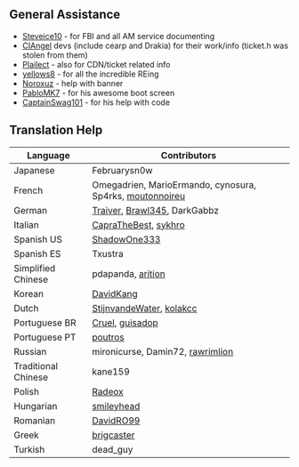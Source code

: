## General Assistance

- [Steveice10](https://github.com/Steveice10) - for FBI and all AM service documenting
- [CIAngel](https://github.com/llakssz/CIAngel) devs (include cearp and Drakia) for their work/info (ticket.h was stolen from them)
- [Plailect](https://github.com/Plailect/) - also for CDN/ticket related info
- [yellows8](https://github.com/yellows8) - for all the incredible REing
- [Noroxuz](https://github.com/Noroxuz) - help with banner
- [PabloMK7](https://github.com/mariohacksandglitch) - for his awesome boot screen
- [CaptainSwag101](https://notabug.org/CaptainSwag101) - for his help with code

## Translation Help

Language | Contributors
--- | ---
Japanese | Februarysn0w
French | Omegadrien, MarioErmando, cynosura, Sp4rks, [moutonnoireu](https://github.com/moutonnoireu)
German | [Traiver](https://github.com/Traiver), [Brawl345](https://github.com/Brawl345), DarkGabbz
Italian | [CapraTheBest](https://github.com/CapraTheBest), [sykhro](https://github.com/sykhro)
Spanish US | [ShadowOne333](https://github.com/ShadowOne333)
Spanish ES | Txustra
Simplified Chinese | pdapanda, [arition](https://github.com/arition)
Korean | [DavidKang](https://github.com/mcloverkorea)
Dutch | [StijnvandeWater](https://github.com/StijnvandeWater), [kolakcc](https://github.com/kolakcc)
Portuguese BR | [Cruel](https://github.com/Cruel), [guisadop](https://github.com/guisadop)
Portuguese PT | [poutros](https://github.com/poutros)
Russian | mironicurse, Damin72, [rawrimlion](https://github.com/rawrimlion)
Traditional Chinese | kane159
Polish | [Radeox](https://github.com/Radeox)
Hungarian | [smileyhead](https://github.com/smileyhead)
Romanian | [DavidRO99](https://github.com/DAVIDRO999000999)
Greek | [brigcaster](https://github.com/brigcaster)
Turkish | dead_guy
